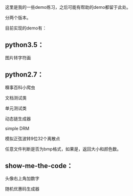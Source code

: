 这里是我的一些demo练习，之后可能有帮助的demo都留于此处。

分两个版本。

目前实现的demo有：

python3.5：
---------

图片转字符画

python2.7：
------


糗事百科小爬虫

文档测试类

单元测试类

动态链生成器

simple DRM

模拟正弦波转9位32个离散点

任意文件判断是否为bmp格式，如果是，返回大小和颜色数。

show-me-the-code：
------
头像右上角加数字

随机优惠码生成器


